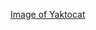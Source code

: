 [Image of Yaktocat](https://avatars2.githubusercontent.com/u/50673404?s=400&u=6f2b242a7990dc2fbe0689def74410d829afa9f9&v=4)
